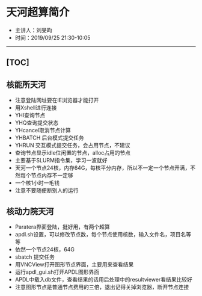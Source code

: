 # 天河超算简介

* 主讲人：刘旻昀
* 时间：2019/09/25 21:30-10:05

---
[TOC]
---

## 核能所天河
* 注意登陆网址要在IE浏览器才能打开
* 用Xshell进行连接
* YHI查询节点
* YHQ查询提交状态
* YHcancel取消节点计算
* YHBATCH 后台模式提交任务
* YHRUN  交互模式提交任务，会占用节点，不建议
* 查询节点显示idle位闲置的节点，alloc占用的节点
* 主要基于SLURM指令集，学习一波就好
* 天河一个节点24核，内存64G，每核平分内存，所以不一定一个节点开满，不然每个节点内存不一定够
* 一个核1小时一毛钱
* 注意不要随便断别人的运行

## 核动力院天河
* Paratera界面登陆，挺好用，有两个超算
* apdl.sh设置，可以修改节点数，每个节点使用核数，输入文件名，项目名等等
* 依然一个节点24核，64G
* sbatch 提交任务 
* 用VNCView打开图形节点界面，主要用来查看结果
* 运行apdl_gui.sh打开APDL图形界面
* APDL中载入db文件，查看结果的话用后处理中的resultviewer看结果比较好
* 注意图形节点是普通节点费用的三倍，退出记得关掉浏览器，断开节点连接